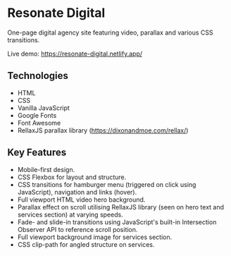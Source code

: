 # Resonate Digital

One-page digital agency site featuring video, parallax and various CSS transitions.

Live demo: https://resonate-digital.netlify.app/

## Technologies

* HTML
* CSS
* Vanilla JavaScript
* Google Fonts
* Font Awesome
* RellaxJS parallax library (https://dixonandmoe.com/rellax/)

## Key Features

* Mobile-first design.
* CSS Flexbox for layout and structure.
* CSS transitions for hamburger menu (triggered on click using JavaScript), navigation and links (hover).
* Full viewport HTML video hero background.
* Parallax effect on scroll utilising RellaxJS library (seen on hero text and services section) at varying speeds.
* Fade- and slide-in transitions using JavaScript's built-in Intersection Observer API to reference scroll position.
* Full viewport background image for services section.
* CSS clip-path for angled structure on services.